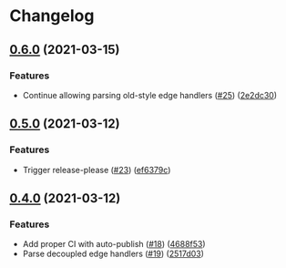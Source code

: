 # Changelog

## [0.6.0](https://www.github.com/netlify/netlify-toml-rs/compare/v0.5.0...v0.6.0) (2021-03-15)


### Features

* Continue allowing parsing old-style edge handlers ([#25](https://www.github.com/netlify/netlify-toml-rs/issues/25)) ([2e2dc30](https://www.github.com/netlify/netlify-toml-rs/commit/2e2dc30ae14e234008d08a979458669a1be8b862))

## [0.5.0](https://www.github.com/netlify/netlify-toml-rs/compare/v0.4.0...v0.5.0) (2021-03-12)


### Features

* Trigger release-please ([#23](https://www.github.com/netlify/netlify-toml-rs/issues/23)) ([ef6379c](https://www.github.com/netlify/netlify-toml-rs/commit/ef6379cc0f16750777dad1ae804cfc548a6912d5))

## [0.4.0](https://www.github.com/netlify/netlify-toml-rs/compare/v0.3.2...v0.4.0) (2021-03-12)


### Features

* Add proper CI with auto-publish ([#18](https://www.github.com/netlify/netlify-toml-rs/issues/18)) ([4688f53](https://www.github.com/netlify/netlify-toml-rs/commit/4688f531ca94ee2bf59557a0ea9a04cc3a99784c))
* Parse decoupled edge handlers ([#19](https://www.github.com/netlify/netlify-toml-rs/issues/19)) ([2517d03](https://www.github.com/netlify/netlify-toml-rs/commit/2517d03245b5bd4b44c133aeed25901e012ba183))
